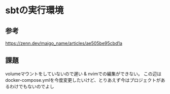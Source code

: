 # sbtの実行環境

## 参考
https://zenn.dev/maigo_name/articles/ae505be95cbd1a

## 課題
volumeマウントをしていないので遅い & nvimでの編集ができない。
この辺はdocker-compose.ymlを今度変更したいけど、とりあえず今はプロジェクトがあるわけでもないのでよし
